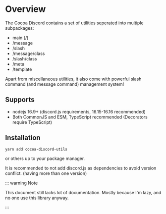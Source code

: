 # Overview

The Cocoa Discord contains a set of utilities seperated into multiple subpackages:

- main (/)
- /message
- /slash
- /message/class
- /slash/class
- /meta
- /template

Apart from miscellaneous utilities, it also come with powerful slash command (and message command) management system!

## Supports

- nodejs 16.9+ (discord.js requirements, 16.15-16.16 recommended)
- Both CommonJS and ESM, TypeScript recommended (Decorators require TypeScript)

## Installation

```bash
yarn add cocoa-discord-utils
```

or others up to your package manager.

It is recommended to not add discord.js as dependencies to avoid version conflict. (having more than one version)

::: warning Note

This document still lacks lot of documentation. Mostly because I'm lazy, and no one use this library anyway.

:::
